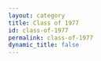 ```yaml
---
layout: category
title: Class of 1977
id: class-of-1977
permalink: class-of-1977
dynamic_title: false
---
```

